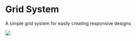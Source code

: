 # Grid System

A simple grid system for easily creating responsive designs

![](https://github.com/Sadegh-AT/-Grid-System/blob/master/Preview.gif)
